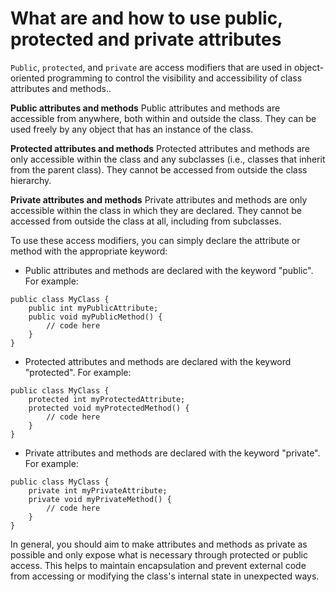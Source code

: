 # What are and how to use public, protected and private attributes

`Public`, `protected`, and `private` are access modifiers that are used in object-oriented programming to control the visibility and accessibility of class attributes and methods..

**Public attributes and methods**
Public attributes and methods are accessible from anywhere, both within and outside the class. They can be used freely by any object that has an instance of the class.

**Protected attributes and methods**
Protected attributes and methods are only accessible within the class and any subclasses (i.e., classes that inherit from the parent class). They cannot be accessed from outside the class hierarchy.

**Private attributes and methods**
Private attributes and methods are only accessible within the class in which they are declared. They cannot be accessed from outside the class at all, including from subclasses.

To use these access modifiers, you can simply declare the attribute or method with the appropriate keyword:

 * Public attributes and methods are declared with the keyword "public". For example:
```
public class MyClass {
    public int myPublicAttribute;
    public void myPublicMethod() {
        // code here
    }
}
```
 * Protected attributes and methods are declared with the keyword "protected". For example:
```
public class MyClass {
    protected int myProtectedAttribute;
    protected void myProtectedMethod() {
        // code here
    }
}
```
 * Private attributes and methods are declared with the keyword "private". For example:
```
public class MyClass {
    private int myPrivateAttribute;
    private void myPrivateMethod() {
        // code here
    }
}
```
In general, you should aim to make attributes and methods as private as possible and only expose what is necessary through protected or public access. This helps to maintain encapsulation and prevent external code from accessing or modifying the class's internal state in unexpected ways.
